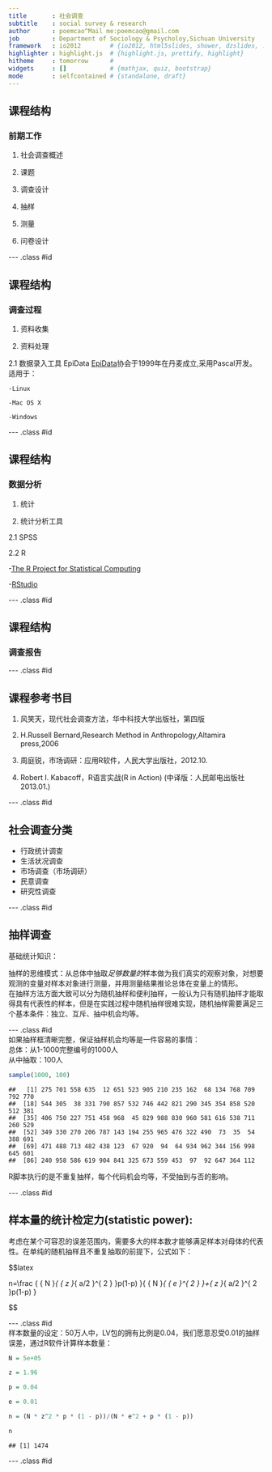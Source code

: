 ```yaml
---
title       : 社会调查
subtitle    : social survey & research
author      : poemcao^Mail me:poemcao@gmail.com
job         : Department of Sociology & Psycholoy,Sichuan University
framework   : io2012        # {io2012, html5slides, shower, dzslides, ...}
highlighter : highlight.js  # {highlight.js, prettify, highlight}
hitheme     : tomorrow      # 
widgets     : []            # {mathjax, quiz, bootstrap}
mode        : selfcontained # {standalone, draft}
---
```


## 课程结构

### 前期工作

1. 社会调查概述

2. 课题
 
3. 调查设计
 
4. 抽样

5. 测量
 
6. 问卷设计
 


--- .class #id 
## 课程结构

### 调查过程

1. 资料收集

2. 资料处理

2.1 数据录入工具 EpiData
    [EpiData](http://www.epidata.dk/)协会于1999年在丹麦成立,采用Pascal开发。
    适用于：
    
    -Linux
    
    -Mac OS X
    
    -Windows
    

--- .class #id
## 课程结构
### 数据分析

1. 统计

2. 统计分析工具

2.1 SPSS

2.2 R  
  
  -[The R Project for Statistical Computing](http://www.r-project.org/)
  
  -[RStudio](http://www.rstudio.com/)

--- .class #id
## 课程结构
### 调查报告

--- .class #id
## 课程参考书目

1. 风笑天，现代社会调查方法，华中科技大学出版社，第四版

2. H.Russell Bernard,Research Method in Anthropology,Altamira press,2006

3. 周庭锐，市场调研：应用R软件，人民大学出版社，2012.10.

4. Robert I. Kabacoff，R语言实战(R in Action) (中译版：人民邮电出版社 2013.01.)



--- .class #id

## 社会调查分类

* 行政统计调查   
* 生活状况调查   
* 市场调查（市场调研）   
* 民意调查   
* 研究性调查


--- .class #id
## 抽样调查

基础统计知识：

抽样的思维模式：从总体中抽取*足够数量的*样本做为我们真实的观察对象，对想要观测的变量对样本对象进行测量，并用测量结果推论总体在变量上的情形。   
在抽样方法方面大致可以分为随机抽样和便利抽样，一般认为只有随机抽样才能取得具有代表性的样本，但是在实践过程中随机抽样很难实现，随机抽样需要满足三个基本条件：独立、互斥、抽中机会均等。


--- .class #id  
如果抽样框清晰完整，保证抽样机会均等是一件容易的事情：    
总体：从1-1000完整编号的1000人  
从中抽取：100人    


```r
sample(1000, 100)
```

```
##   [1] 275 701 558 635  12 651 523 905 210 235 162  68 134 768 709 792 770
##  [18] 544 305  38 331 790 857 532 746 442 821 290 345 354 858 520 512 381
##  [35] 406 750 227 751 458 968  45 829 988 830 960 581 616 538 711 260 529
##  [52] 349 330 270 206 787 143 194 255 965 476 322 490  73  35  54 388 691
##  [69] 471 488 713 482 438 123  67 920  94  64 934 962 344 156 998 645 601
##  [86] 240 958 586 619 904 841 325 673 559 453  97  92 647 364 112
```


R脚本执行的是不重复抽样，每个代码机会均等，不受抽到与否的影响。    

--- .class #id  

## 样本量的统计检定力(statistic power):
 考虑在某个可容忍的误差范围内，需要多大的样本数才能够满足样本对母体的代表性。在单纯的随机抽样且不重复抽取的前提下，公式如下：     

$$latex
 
n=\frac { { N }_{ { z }_{ a/2 }^{ 2 } }p(1-p) }{ { N }_{ { e }^{ 2 } }+{ z }_{ a/2 }^{ 2 }p(1-p) } 

$$

--- .class #id  
样本数量的设定：50万人中，LV包的拥有比例是0.04，我们愿意忍受0.01的抽样误差，通过R软件计算样本数量：  

```r
N = 5e+05

z = 1.96

p = 0.04

e = 0.01

n = (N * z^2 * p * (1 - p))/(N * e^2 + p * (1 - p))

n
```

```
## [1] 1474
```


--- .class #id






